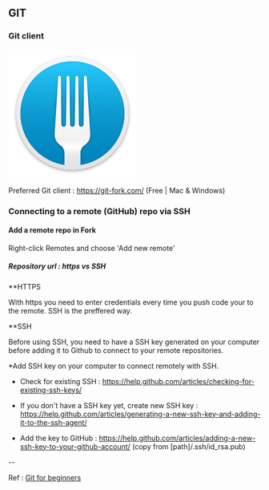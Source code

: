 ## GIT

### Git client

![Fork Logo](/img/fork-logo.png)

Preferred Git client : https://git-fork.com/ (Free | Mac & Windows)

### Connecting to a remote (GitHub) repo via SSH

#### Add a remote repo in Fork

Right-click Remotes and choose 'Add new remote'

##### Repository url : https vs SSH

**HTTPS

With https you need to enter credentials every time you push code your to the remote.  SSH is the preffered way.

**SSH

Before using SSH, you need to have a SSH key generated on your computer before adding it to Github to connect to your remote repositories.

*Add SSH key on your computer to connect remotely with SSH.

- Check for existing SSH : https://help.github.com/articles/checking-for-existing-ssh-keys/ 

- If you don't have a SSH key yet, create new SSH key : https://help.github.com/articles/generating-a-new-ssh-key-and-adding-it-to-the-ssh-agent/

- Add the key to GitHub : https://help.github.com/articles/adding-a-new-ssh-key-to-your-github-account/ (copy from \[path\]/.ssh/id_rsa.pub)

--

Ref : [Git for beginners](https://www.youtube.com/playlist?list=PLht38HefjmzGpNHWKlTLQAbPlwFRFd-2z)